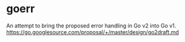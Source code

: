 # goerr
An attempt to bring the proposed error handling in Go v2 into Go v1. https://go.googlesource.com/proposal/+/master/design/go2draft.md
